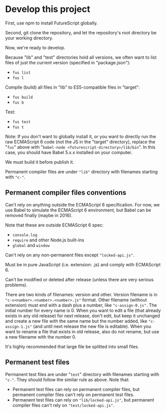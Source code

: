 Develop this project
====================

First, use npm to install FutureScript globally.

Second, git clone the repository, and let the repository's root directory be your working directory.

Now, we're ready to develop.

Because "lib" and "test" directories hold all versions, we often want to list files of just the current version (specified in "package.json"):

- `fus list`
- `fus l`

Compile (build) all files in "lib" to ES5-compatible files in "target":

- `fus build`
- `fus b`

Test:

- `fus test`
- `fus t`

Note: If you don't want to globally install it, or you want to directly run the raw ECMAScript 6 code (not the JS in the "target" directory), replace the "`fus`" above with "`babel-node <futurescript-directory>/lib/bin`". In this case, you should have Babel 5.x.x installed on your computer.

We must build it before publish it.

Permanent compiler files are under `"lib"` directory with filenames starting with `"c-"`.

Permanent compiler files conventions
------------------------------------

Can't rely on anything outside the ECMAScript 6 specification. For now, we use Babel to simulate the ECMAScript 6 environment, but Babel can be removed finally (maybe in 2016).

Note that these are outside ECMAScript 6 spec:

- `console.log`
- `require` and other Node.js built-ins
- `global` and `window`

Can't rely on any non-permanent files except `"locked-api.js"`.

Must be in pure JavaScript (i.e. extension: .js) and comply with ECMAScript 6.

Can't be modified or deleted after release (unless there are very serious problems).

There are two kinds of filenames: version and other. Version filename is in `"c-v<number>.<number>.<number>.js"` format. Other filename (without extension) must end with a dash plus a number, like `"c-assign-0.js"`. The initial number for every name is 0. When you want to edit a file (that already exists in any old release) for next release, don't edit, but keep it unchanged and create a new file with the same name but the number added, like `"c-assign-1.js"` (and until next release the new file is editable). When you want to rename a file that exists in old release, also do not rename, but use a new filename with the number 0.

It's highly recommended that large file be splitted into small files.

Permanent test files
--------------------

Permanent test files are under "`test`" directory with filenames starting with `"c-"`. They should follow the similar rule as above. Note that:

- Permanent test files can rely on permanent compiler files, but permanent compiler files can't rely on permanent test files.
- Permanent test files can rely on `"lib/locked-api.js"`, but permanent compiler files can't rely on `"test/locked-api.js"`.
